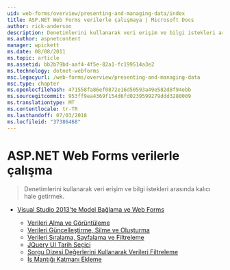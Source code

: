 ```yaml
---
uid: web-forms/overview/presenting-and-managing-data/index
title: ASP.NET Web Forms verilerle çalışmaya | Microsoft Docs
author: rick-anderson
description: Denetimlerini kullanarak veri erişim ve bilgi istekleri arasında kalıcı hale getirmek.
ms.author: aspnetcontent
manager: wpickett
ms.date: 08/08/2011
ms.topic: article
ms.assetid: bb2b79bd-aaf4-4f5e-82a1-fc199514a3e2
ms.technology: dotnet-webforms
msc.legacyurl: /web-forms/overview/presenting-and-managing-data
msc.type: chapter
ms.openlocfilehash: 471558fa86ef0872e16d50593a49e582d8f94ebb
ms.sourcegitcommit: 953ff9ea4369f154d6fd0239599279ddd3280009
ms.translationtype: MT
ms.contentlocale: tr-TR
ms.lasthandoff: 07/03/2018
ms.locfileid: "37386468"
---
```

<a name="working-with-data-in-aspnet-web-forms"></a>ASP.NET Web Forms verilerle çalışma
====================
> Denetimlerini kullanarak veri erişim ve bilgi istekleri arasında kalıcı hale getirmek.


- [Visual Studio 2013'te Model Bağlama ve Web Forms](model-binding/index.md)

    - [Verileri Alma ve Görüntüleme](model-binding/retrieving-data.md)
    - [Verileri Güncelleştirme, Silme ve Oluşturma](model-binding/updating-deleting-and-creating-data.md)
    - [Verileri Sıralama, Sayfalama ve Filtreleme](model-binding/sorting-paging-and-filtering-data.md)
    - [JQuery UI Tarih Seçici](model-binding/integrating-jquery-ui.md)
    - [Sorgu Dizesi Değerlerini Kullanarak Verileri Filtreleme](model-binding/using-query-string-values-to-retrieve-data.md)
    - [İş Mantığı Katmanı Ekleme](model-binding/adding-business-logic-layer.md)
